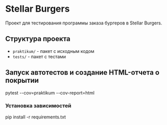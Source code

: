 # Stellar Burgers

Проект для тестирования программы заказа бургеров в Stellar Burgers.

## Структура проекта

- `praktikum/` - пакет с исходным кодом
- `tests/` - пакет с тестами

## Запуск автотестов и создание HTML-отчета о покрытии

pytest --cov=praktikum --cov-report=html

### Установка зависимостей

pip install -r requirements.txt 